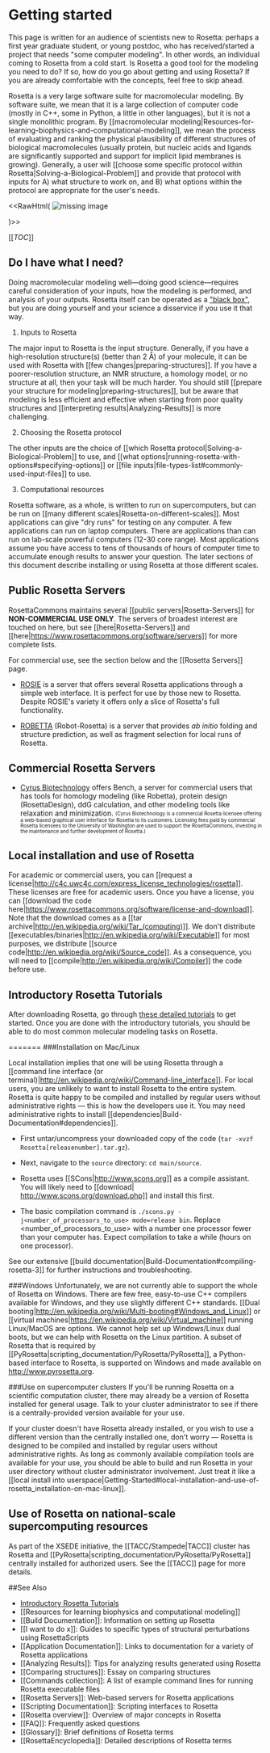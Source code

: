 Getting started
===========

This page is written for an audience of scientists new to Rosetta: perhaps a first year graduate student, or young postdoc, who has received/started a project that needs "some computer modeling".
In other words, an individual coming to Rosetta from a cold start.
Is Rosetta a good tool for the modeling you need to do? If so, how do you go about getting and using Rosetta?
If you are already comfortable with the concepts, feel free to skip ahead.

Rosetta is a very large software suite for macromolecular modeling.
By software suite, we mean that it is a large collection of computer code (mostly in C++, some in Python, a little in other languages), but it is not a single monolithic program.
By [[macromolecular modeling|Resources-for-learning-biophysics-and-computational-modeling]], we mean the process of evaluating and ranking the physical plausibility of different structures of biological macromolecules (usually protein, but nucleic acids and ligands are significantly supported and support for implicit lipid membranes is growing).
Generally, a user will [[choose some specific protocol within Rosetta|Solving-a-Biological-Problem]] and provide that protocol with inputs for A) what structure to work on, and B) what options within the protocol are appropriate for the user's needs.


<<RawHtml(
<img src="../images/coldStart.png" usemap="#GraffleExport" alt="missing image">

<map name="GraffleExport">
	<area shape="rect" coords="330,305,421,376" href="Getting-Started#local-installation-and-use-of-rosetta_use-on-supercomputer-clusters">
	<area shape="rect" coords="226,305,317,376" href="Getting-Started#local-installation-and-use-of-rosetta_installation-on-mac-linux">
	<area shape="rect" coords="122,305,213,376" href="Getting-Started#local-installation-and-use-of-rosetta_windows">
	<area shape="rect" coords="377,166,532,253" href="Getting-Started#use-of-rosetta-on-national-scale-supercomputing-resources">
	<area shape="rect" coords="11,166,166,253" href="Getting-Started#public-rosetta-servers">
	<area shape="rect" coords="194,166,349,253" href="Getting-Started#local-installation-and-use-of-rosetta">
	<area shape="rect" coords="189,11,354,97" href="Getting-Started#do-i-have-what-i-need">
</map>
)>>

[[_TOC_]]

Do I have what I need?
-----------------
Doing macromolecular modeling well—doing good science—requires careful consideration of your inputs, how the modeling is performed, and analysis of your outputs.
Rosetta itself can be operated as a ["black box"](https://en.wikipedia.org/wiki/Black_box), but you are doing yourself and your science a disservice if you use it that way.

1) Inputs to Rosetta

The major input to Rosetta is the input structure.
Generally, if you have a high-resolution structure(s) (better than 2 Å) of your molecule, it can be used with Rosetta with [[few changes|preparing-structures]].
If you have a poorer-resolution structure, an NMR structure, a homology model, or no structure at all, then your task will be much harder.
You should still [[prepare your structure for modeling|preparing-structures]], but be aware that modeling is less efficient and effective when starting from poor quality structures and [[interpreting results|Analyzing-Results]] is more challenging.

2) Choosing the Rosetta protocol

The other inputs are the choice of [[which Rosetta protocol|Solving-a-Biological-Problem]] to use, and [[what options|running-rosetta-with-options#specifying-options]] or [[file inputs|file-types-list#commonly-used-input-files]] to use.

3) Computational resources

Rosetta software, as a whole, is written to run on supercomputers, but can be run on [[many different scales|Rosetta-on-different-scales]].
Most applications can give "dry runs" for testing on any computer.
A few applications can run on laptop computers.
There are applications than can run on lab-scale powerful computers (12-30 core range).
Most applications assume you have access to tens of thousands of hours of computer time to accumulate enough results to answer your question.
The later sections of this document describe installing or using Rosetta at those different scales.

Public Rosetta Servers
----------------------

RosettaCommons maintains several [[public servers|Rosetta-Servers]] for **NON-COMMERCIAL USE ONLY**.  The servers of broadest interest are touched on here, but see [[here|Rosetta-Servers]] and [[here|https://www.rosettacommons.org/software/servers]] for more complete lists.

For commercial use, see the section below and the [[Rosetta Servers]] page.

* [ROSIE](http://rosie.rosettacommons.org/) is a server that offers several Rosetta applications through a simple web interface.
It is perfect for use by those new to Rosetta.
Despite ROSIE's variety it offers only a slice of Rosetta's full functionality.

* [ROBETTA](http://robetta.bakerlab.org/) (Robot-Rosetta) is a server that provides _ab initio_ folding and structure prediction, as well as fragment selection for local runs of Rosetta.

Commercial Rosetta Servers
--------------------------

* [Cyrus Biotechnology](https://cyrusbio.com) offers Bench, a server for commercial users that has tools for homology modeling (like Robetta), protein design (RosettaDesign), ddG calculation, and other modeling tools like relaxation and minimization.  <sub><sup>(Cyrus Biotechnology is a commercial Rosetta licensee offering a web-based graphical user interface for Rosetta to its customers.  Licensing fees paid by commercial Rosetta licensees to the University of Washington are used to support the RosettaCommons, investing in the maintenance and further development of Rosetta.)</sup></sub>

Local installation and use of Rosetta
--------------------------------------

For academic or commercial users, you can [[request a license|http://c4c.uwc4c.com/express_license_technologies/rosetta]].
These licenses are free for academic users.
Once you have a license, you can [[download the code here|https://www.rosettacommons.org/software/license-and-download]].
Note that the download comes as a [[tar archive|http://en.wikipedia.org/wiki/Tar_(computing)]].
We don't distribute [[executables/binaries|http://en.wikipedia.org/wiki/Executable]] for most purposes, we distribute [[source code|http://en.wikipedia.org/wiki/Source_code]].
As a consequence, you will need to [[compile|http://en.wikipedia.org/wiki/Compiler]] the code before use.

Introductory Rosetta Tutorials
------------------------------
After downloading Rosetta, go through [these detailed tutorials](https://www.rosettacommons.org/demos/latest/Home#tutorials) to get started. Once you are done with the introductory tutorials, you should be able to do most common molecular modeling tasks on Rosetta.

=======
###Installation on Mac/Linux

Local installation implies that one will be using Rosetta through a [[command line interface (or terminal)|http://en.wikipedia.org/wiki/Command-line_interface]].
For local users, you are unlikely to want to install Rosetta to the entire system.
Rosetta is quite happy to be compiled and installed by regular users without administrative rights — this is how the developers use it.
You may need administrative rights to install [[dependencies|Build-Documentation#dependencies]].

* First untar/uncompress your downloaded copy of the code (`tar -xvzf Rosetta[releasenumber].tar.gz`).

* Next, navigate to the `source` directory: `cd main/source`.

* Rosetta uses [[SCons|http://www.scons.org]] as a compile assistant. You will likely need to [[download| http://www.scons.org/download.php]] and install this first.

* The basic compilation command is `./scons.py -j<number_of_processors_to_use> mode=release bin`.
Replace <number_of_processors_to_use> with a number one processor fewer than your computer has.
Expect compilation to take a while (hours on one processor).

See our extensive [[build documentation|Build-Documentation#compiling-rosetta-3]] for further instructions and troubleshooting.

###Windows
Unfortunately, we are not currently able to support the whole of Rosetta on Windows.
There are few free, easy-to-use C++ compilers available for Windows, and they use slightly different C++ standards.
[[Dual booting|http://en.wikipedia.org/wiki/Multi-booting#Windows_and_Linux]] or [[virtual machines|https://en.wikipedia.org/wiki/Virtual_machine]] running Linux/MacOS are options.
We cannot help set up Windows/Linux dual boots, but we can help with Rosetta on the Linux partition.
A subset of Rosetta that is required by
[[PyRosetta|scripting_documentation/PyRosetta/PyRosetta]], a Python-based interface to Rosetta, is supported on Windows and made available on http://www.pyrosetta.org.

###Use on supercomputer clusters
If you'll be running Rosetta on a scientific computation cluster, there may already be a version of Rosetta installed for general usage.
Talk to your cluster administrator to see if there is a centrally-provided version available for your use.

If your cluster doesn't have Rosetta already installed, or you wish to use a different version than the centrally installed one, don't worry — Rosetta is designed to be compiled and installed by regular users without administrative rights.
As long as commonly available compilation tools are available for your use, you should be able to build and run Rosetta in your user directory without cluster administrator involvement.
Just treat it like a [[local install into userspace|Getting-Started#local-installation-and-use-of-rosetta_installation-on-mac-linux]].


Use of Rosetta on national-scale supercomputing resources
---------------------------------------------------------

As part of the XSEDE initiative, the [[TACC/Stampede|TACC]] cluster has Rosetta and [[PyRosetta|scripting_documentation/PyRosetta/PyRosetta]] centrally installed for authorized users.
See the [[TACC]] page for more details.


##See Also

* [Introductory Rosetta Tutorials](https://www.rosettacommons.org/demos/latest/Home#tutorials)
* [[Resources for learning biophysics and computational modeling]]
* [[Build Documentation]]: Information on setting up Rosetta
* [[I want to do x]]: Guides to specific types of structural perturbations using RosettaScripts
* [[Application Documentation]]: Links to documentation for a variety of Rosetta applications
* [[Analyzing Results]]: Tips for analyzing results generated using Rosetta
* [[Comparing structures]]: Essay on comparing structures
* [[Commands collection]]: A list of example command lines for running Rosetta executable files
* [[Rosetta Servers]]: Web-based servers for Rosetta applications
* [[Scripting Documentation]]: Scripting interfaces to Rosetta
* [[Rosetta overview]]: Overview of major concepts in Rosetta
* [[FAQ]]: Frequently asked questions
* [[Glossary]]: Brief definitions of Rosetta terms
* [[RosettaEncyclopedia]]: Detailed descriptions of Rosetta terms
